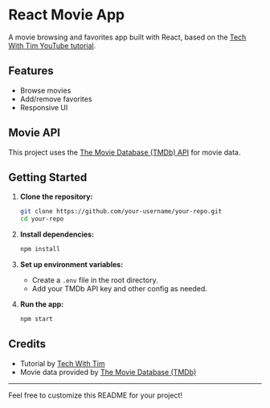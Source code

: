 # React Movie App

A movie browsing and favorites app built with React, based on the [Tech With Tim YouTube tutorial](https://youtu.be/G6D9cBaLViA?si=vEjt1BkpSc4arT7B).

## Features

- Browse movies
- Add/remove favorites
- Responsive UI

## Movie API

This project uses the [The Movie Database (TMDb) API](https://www.themoviedb.org/) for movie data.

## Getting Started

1. **Clone the repository:**
   ```bash
   git clone https://github.com/your-username/your-repo.git
   cd your-repo
   ```

2. **Install dependencies:**
   ```bash
   npm install
   ```

3. **Set up environment variables:**
   - Create a `.env` file in the root directory.
   - Add your TMDb API key and other config as needed.

4. **Run the app:**
   ```bash
   npm start
   ```

## Credits

- Tutorial by [Tech With Tim](https://www.youtube.com/@TechWithTim)
- Movie data provided by [The Movie Database (TMDb)](https://www.themoviedb.org/)

---

Feel free to customize this README for your project!
